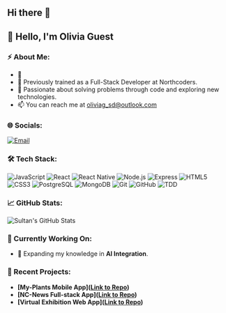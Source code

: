 ## Hi there 👋

<!--
**LivEva/LivEva** is a ✨ _special_ ✨ repository because its `README.md` (this file) appears on your GitHub profile.

Here are some ideas to get you started:

- 🔭 I’m currently working on ...
- 🌱 I’m currently learning ...
- 👯 I’m looking to collaborate on ...
- 🤔 I’m looking for help with ...
- 💬 Ask me about ...
- 📫 How to reach me: ...
- 😄 Pronouns: ...
- ⚡ Fun fact: ...
-->



## :wave: Hello, I'm Olivia Guest
### :zap: About Me:
- :rocket:
- :telescope: Previously trained as a Full-Stack Developer at Northcoders.
- :seedling: Passionate about solving problems through code and exploring new technologies.
- :mailbox: You can reach me at oliviag_sd@outlook.com
### :globe_with_meridians: Socials:
[![Email](https://img.shields.io/badge/-Email-red?style=flat-square&logo=gmail)](mailto:ozairyousufi1400@gmail.com)
### :hammer_and_wrench: Tech Stack:
![JavaScript](https://img.shields.io/badge/-JavaScript-black?logo=javascript&style=flat-square)
![React](https://img.shields.io/badge/-ReactJS-blue?logo=react&style=flat-square)
![React Native](https://img.shields.io/badge/-React%20Native-blue?logo=react&style=flat-square)
![Node.js](https://img.shields.io/badge/-Node.js-green?logo=node.js&style=flat-square)
![Express](https://img.shields.io/badge/-ExpressJS-gray?logo=express&style=flat-square)
![HTML5](https://img.shields.io/badge/-HTML5-orange?logo=html5&style=flat-square)
![CSS3](https://img.shields.io/badge/-CSS3-blue?logo=css3&style=flat-square)
![PostgreSQL](https://img.shields.io/badge/-PostgreSQL-blue?logo=postgresql&style=flat-square)
![MongoDB](https://img.shields.io/badge/-MongoDB-green?logo=mongodb&style=flat-square)
![Git](https://img.shields.io/badge/-Git-red?logo=git&style=flat-square)
![GitHub](https://img.shields.io/badge/-GitHub-black?logo=github&style=flat-square)
![TDD](https://img.shields.io/badge/-TDD-lightgray?logo=jest&style=flat-square)
### :chart_with_upwards_trend: GitHub Stats:
![Sultan's GitHub Stats](https://github-readme-stats.vercel.app/api?username=AOYousufi&show_icons=true&theme=radical&hide_border=true&count_private=true)
### :dart: Currently Working On:
- :iphone: Expanding my knowledge in **AI Integration**.
### :triangular_flag_on_post: Recent Projects:
- **[My-Plants Mobile App]([Link to Repo](https://github.com/AOYousufi/my-plants-FE))**
- **[NC-News Full-stack App]([Link to Repo](https://github.com/AOYousufi/NC-News-BE))**
- **[Virtual Exhibition Web App]([Link to Repo](https://github.com/AOYousufi/Virtual-Exhibiton))**







